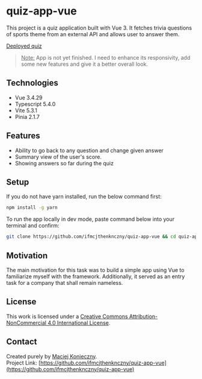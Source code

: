 # quiz-app-vue

This project is a quiz application built with Vue 3. It fetches trivia questions of sports theme from an external API and allows user to answer them.

[Deployed quiz](https://quiz-app-vue.vercel.app/)  

> <ins>Note:</ins> App is not yet finished. I need to enhance its responsivity, add some new features and give it a better overall look.

## Technologies

- Vue 3.4.29
- Typescript 5.4.0
- Vite 5.3.1
- Pinia 2.1.7

## Features

- Ability to go back to any question and change given answer
- Summary view of the user's score.
- Showing answers so far during the quiz

## Setup

If you do not have yarn installed, run the below command first:
```bash
npm install -g yarn
```

To run the app locally in dev mode, paste command below into your terminal and confirm:
```bash
git clone https://github.com/ifmcjthenknczny/quiz-app-vue && cd quiz-app-vue && yarn install && yarn dev
```

## Motivation

The main motivation for this task was to build a simple app using Vue to familiarize myself with the framework. Additionally, it served as an entry task for a company that shall remain nameless.

## License

This work is licensed under a [Creative Commons Attribution-NonCommercial 4.0 International License](https://creativecommons.org/licenses/by-nc/4.0/).

## Contact

Created purely by [Maciej Konieczny](https://github.com/ifmcjthenknczny).  
Project Link: [https://github.com/ifmcjthenknczny/quiz-app-vue](https://github.com/ifmcjthenknczny/quiz-app-vue)
